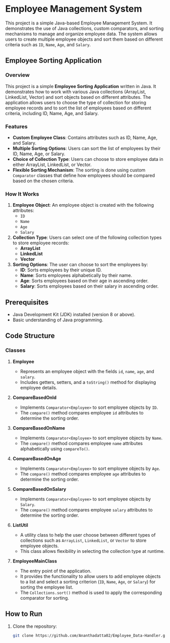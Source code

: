 # Employee Management System

This project is a simple Java-based Employee Management System. It demonstrates the use of Java collections, custom comparators, and sorting mechanisms to manage and organize employee data. The system allows users to create multiple employee objects and sort them based on different criteria such as `ID`, `Name`, `Age`, and `Salary`.

## Employee Sorting Application

### Overview
This project is a simple **Employee Sorting Application** written in Java. It demonstrates how to work with various Java collections (ArrayList, LinkedList, Vector) and sort objects based on different attributes. The application allows users to choose the type of collection for storing employee records and to sort the list of employees based on different criteria, including ID, Name, Age, and Salary.

### Features
- **Custom Employee Class**: Contains attributes such as ID, Name, Age, and Salary.
- **Multiple Sorting Options**: Users can sort the list of employees by their ID, Name, Age, or Salary.
- **Choice of Collection Type**: Users can choose to store employee data in either ArrayList, LinkedList, or Vector.
- **Flexible Sorting Mechanism**: The sorting is done using custom `Comparator` classes that define how employees should be compared based on the chosen criteria.

### How It Works
1. **Employee Object**: An employee object is created with the following attributes: 
   - `ID`
   - `Name`
   - `Age`
   - `Salary`
2. **Collection Type**: Users can select one of the following collection types to store employee records:
   - **ArrayList**
   - **LinkedList**
   - **Vector**
3. **Sorting Options**: The user can choose to sort the employees by:
   - **ID**: Sorts employees by their unique ID.
   - **Name**: Sorts employees alphabetically by their name.
   - **Age**: Sorts employees based on their age in ascending order.
   - **Salary**: Sorts employees based on their salary in ascending order.

## Prerequisites
- Java Development Kit (JDK) installed (version 8 or above).
- Basic understanding of Java programming.

## Code Structure

### Classes

1. **Employee**
   - Represents an employee object with the fields `id`, `name`, `age`, and `salary`.
   - Includes getters, setters, and a `toString()` method for displaying employee details.

2. **CompareBasedOnId**
   - Implements `Comparator<Employee>` to sort employee objects by `ID`.
   - The `compare()` method compares employee `id` attributes to determine the sorting order.

3. **CompareBasedOnName**
   - Implements `Comparator<Employee>` to sort employee objects by `Name`.
   - The `compare()` method compares employee `name` attributes alphabetically using `compareTo()`.

4. **CompareBasedOnAge**
   - Implements `Comparator<Employee>` to sort employee objects by `Age`.
   - The `compare()` method compares employee `age` attributes to determine the sorting order.

5. **CompareBasedOnSalary**
   - Implements `Comparator<Employee>` to sort employee objects by `Salary`.
   - The `compare()` method compares employee `salary` attributes to determine the sorting order.

6. **ListUtil**
   - A utility class to help the user choose between different types of collections such as `ArrayList`, `LinkedList`, or `Vector` to store employee objects.
   - This class allows flexibility in selecting the collection type at runtime.

7. **EmployeeMainClass**
   - The entry point of the application.
   - It provides the functionality to allow users to add employee objects to a list and select a sorting criterion (`ID`, `Name`, `Age`, or `Salary`) for sorting the employee list.
   - The `Collections.sort()` method is used to apply the corresponding comparator for sorting.

## How to Run

1. Clone the repository:
   ```bash
   git clone https://github.com/Ananthadatta02/Employee_Data-Handler.git
